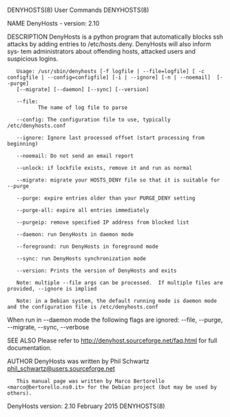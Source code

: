 DENYHOSTS(8)                                                       User Commands                                                      DENYHOSTS(8)

NAME
       DenyHosts - version: 2.10

DESCRIPTION
       DenyHosts  is a python program that automatically blocks ssh attacks by adding entries to /etc/hosts.deny.  DenyHosts will also inform sys‐
       tem administrators about offending hosts, attacked users and suspicious logins.

       Usage: /usr/sbin/denyhosts [-f logfile | --file=logfile] [ -c configfile | --config=configfile] [-i | --ignore] [-n | --noemail]  [--purge]
       [--migrate] [--daemon] [--sync] [--version]

       --file:
              The name of log file to parse

       --config: The configuration file to use, typically /etc/denyhosts.conf

       --ignore: Ignore last processed offset (start processing from beginning)

       --noemail: Do not send an email report

       --unlock: if lockfile exists, remove it and run as normal

       --migrate: migrate your HOSTS_DENY file so that it is suitable for --purge

       --purge: expire entries older than your PURGE_DENY setting

       --purge-all: expire all entries immediately

       --purgeip: remove specified IP address from blocked list

       --daemon: run DenyHosts in daemon mode

       --foreground: run DenyHosts in foreground mode

       --sync: run DenyHosts synchronization mode

       --version: Prints the version of DenyHosts and exits

       Note: multiple --file args can be processed.  If multiple files are provided, --ignore is implied

       Note: in a Debian system, the default running mode is daemon mode and the configuration file is /etc/denyhosts.conf

   When run in --daemon mode the following flags are ignored:
       --file, --purge, --migrate, --sync, --verbose

SEE ALSO
       Please refer to http://denyhost.sourceforge.net/faq.html for full documentation.

AUTHOR
       DenyHosts was written by Phil Schwartz <phil_schwartz@users.sourceforge.net>

       This manual page was written by Marco Bertorello <marco@bertorello.ns0.it> for the Debian project (but may be used by others).

DenyHosts version: 2.10                                            February 2015                                                      DENYHOSTS(8)
